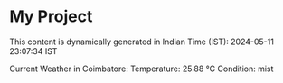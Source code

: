 # My Project

This content is dynamically generated in Indian Time (IST): 2024-05-11 23:07:34 IST


Current Weather in Coimbatore:
Temperature: 25.88 °C
Condition: mist
